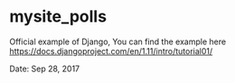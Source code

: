 # mysite_polls

Official example of Django, You can find the example here https://docs.djangoproject.com/en/1.11/intro/tutorial01/

Date: Sep 28, 2017
